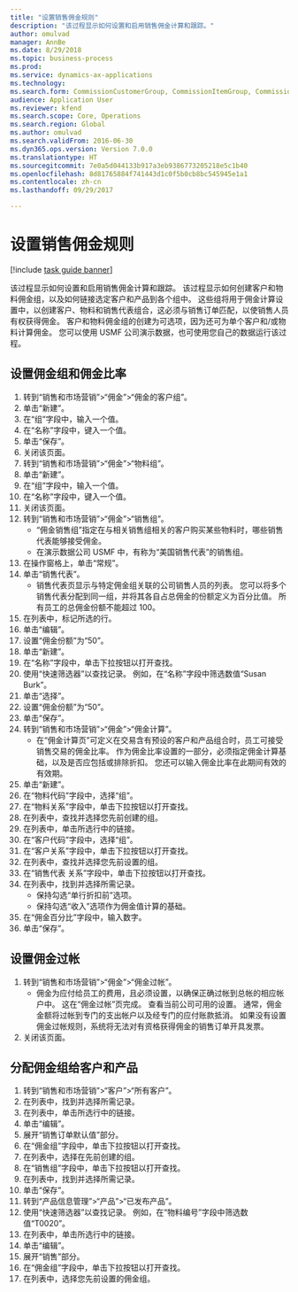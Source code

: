 ```yaml
--- 
title: "设置销售佣金规则"
description: "该过程显示如何设置和启用销售佣金计算和跟踪。"
author: omulvad
manager: AnnBe
ms.date: 8/29/2018
ms.topic: business-process
ms.prod: 
ms.service: dynamics-ax-applications
ms.technology: 
ms.search.form: CommissionCustomerGroup, CommissionItemGroup, CommissionSalesGroup, CommissionSalesMember, DirPartyLookup, CommissionCalc, InventPosting, CustTable, EcoResProductDetailsExtended
audience: Application User
ms.reviewer: kfend
ms.search.scope: Core, Operations
ms.search.region: Global
ms.author: omulvad
ms.search.validFrom: 2016-06-30
ms.dyn365.ops.version: Version 7.0.0
ms.translationtype: HT
ms.sourcegitcommit: 7e0a5d044133b917a3eb9386773205218e5c1b40
ms.openlocfilehash: 8d81765884f741443d1c0f5b0cb8bc545945e1a1
ms.contentlocale: zh-cn
ms.lasthandoff: 09/29/2017

---
```

# <a name="set-up-sales-commission-rules"></a>设置销售佣金规则

[!include [task guide banner](../../includes/task-guide-banner.md)]

该过程显示如何设置和启用销售佣金计算和跟踪。 该过程显示如何创建客户和物料佣金组，以及如何链接选定客户和产品到各个组中。 这些组将用于佣金计算设置中，以创建客户、物料和销售代表组合，这必须与销售订单匹配，以使销售人员有权获得佣金。 客户和物料佣金组的创建为可选项，因为还可为单个客户和/或物料计算佣金。 您可以使用 USMF 公司演示数据，也可使用您自己的数据运行该过程。


## <a name="set-up-commission-groups-and-commission-rates"></a>设置佣金组和佣金比率
1. 转到“销售和市场营销”>“佣金”>“佣金的客户组”。
2. 单击“新建”。
3. 在“组”字段中，输入一个值。
4. 在“名称”字段中，键入一个值。
5. 单击“保存”。
6. 关闭该页面。
7. 转到“销售和市场营销”>“佣金”>“物料组”。
8. 单击“新建”。
9. 在“组”字段中，输入一个值。
10. 在“名称”字段中，键入一个值。
11. 关闭该页面。
12. 转到“销售和市场营销”>“佣金”>“销售组”。
    * “佣金销售组”指定在与相关销售组相关的客户购买某些物料时，哪些销售代表能够接受佣金。  
    * 在演示数据公司 USMF 中，有称为“美国销售代表”的销售组。  
13. 在操作窗格上，单击“常规”。
14. 单击“销售代表”。
    * 销售代表页显示与特定佣金组关联的公司销售人员的列表。 您可以将多个销售代表分配到同一组，并将其各自占总佣金的份额定义为百分比值。 所有员工的总佣金份额不能超过 100。  
15. 在列表中，标记所选的行。
16. 单击“编辑”。
17. 设置“佣金份额”为“50”。
18. 单击“新建”。
19. 在“名称”字段中，单击下拉按钮以打开查找。
20. 使用“快速筛选器”以查找记录。 例如，在“名称”字段中筛选数值“Susan Burk”。
21. 单击“选择”。
22. 设置“佣金份额”为“50”。
23. 单击“保存”。
24. 转到“销售和市场营销”>“佣金”>“佣金计算”。
    * 在“佣金计算页”可定义在交易含有预设的客户和产品组合时，员工可接受销售交易的佣金比率。 作为佣金比率设置的一部分，必须指定佣金计算基础，以及是否应包括或排除折扣。 您还可以输入佣金比率在此期间有效的有效期。  
25. 单击“新建”。
26. 在“物料代码”字段中，选择“组”。
27. 在“物料关系”字段中，单击下拉按钮以打开查找。
28. 在列表中，查找并选择您先前创建的组。
29. 在列表中，单击所选行中的链接。
30. 在“客户代码”字段中，选择“组”。
31. 在“客户关系”字段中，单击下拉按钮以打开查找。
32. 在列表中，查找并选择您先前设置的组。
33. 在“销售代表 关系”字段中，单击下拉按钮以打开查找。
34. 在列表中，找到并选择所需记录。
    * 保持勾选“单行折扣前”选项。  
    * 保持勾选“收入”选项作为佣金值计算的基础。    
35. 在“佣金百分比”字段中，输入数字。
36. 单击“保存”。

## <a name="setting-up-commission-posting"></a>设置佣金过帐
1. 转到“销售和市场营销”>“佣金”>“佣金过帐”。
    * 佣金为应付给员工的费用，且必须设置，以确保正确过帐到总帐的相应帐户中。 这在“佣金过帐”页完成。 查看当前公司可用的设置。 通常，佣金金额将过帐到专门的支出帐户以及经专门的应付账款抵消。 如果没有设置佣金过帐规则，系统将无法对有资格获得佣金的销售订单开具发票。  
2. 关闭该页面。

## <a name="assign-a-commission-group-to-a-customer-and-a-product"></a>分配佣金组给客户和产品
1. 转到“销售和市场营销”>“客户”>“所有客户”。
2. 在列表中，找到并选择所需记录。
3. 在列表中，单击所选行中的链接。
4. 单击“编辑”。
5. 展开“销售订单默认值”部分。
6. 在“佣金组”字段中，单击下拉按钮以打开查找。
7. 在列表中，选择在先前创建的组。
8. 在“销售组”字段中，单击下拉按钮以打开查找。
9. 在列表中，找到并选择所需记录。
10. 单击“保存”。
11. 转到“产品信息管理”>“产品”>“已发布产品”。
12. 使用“快速筛选器”以查找记录。 例如，在“物料编号”字段中筛选数值“T0020”。
13. 在列表中，单击所选行中的链接。
14. 单击“编辑”。
15. 展开“销售”部分。
16. 在“佣金组”字段中，单击下拉按钮以打开查找。
17. 在列表中，选择您先前设置的佣金组。



